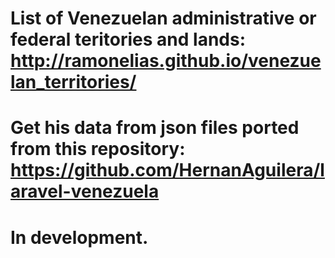 # List of Venezuelan administrative or federal teritories and lands: http://ramonelias.github.io/venezuelan_territories/

# Get his data from json files ported from this repository: https://github.com/HernanAguilera/laravel-venezuela 

# In development.
